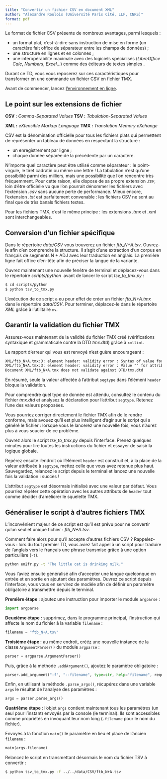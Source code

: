 ```yaml
---
title: "Convertir un fichier CSV en document XML"
author: "Alexandre Roulois (Université Paris Cité, LLF, CNRS)"
format: pdf
---
```


Le format de fichier CSV présente de nombreux avantages, parmi lesquels :

- un format plat, c’est-à-dire sans instruction de mise en forme (un caractère fait office de séparateur entre les champs de données) ;
- une structure en lignes et en colonnes ;
- une interopérabilité maximale avec des logiciels spécialisés (*LibreOffice Calc*, *Numbers*, *Excel*…) comme des éditeurs de textes simples .

Durant ce TD, vous vous reposerez sur ces caractéristiques pour transformer en une commande un fichier CSV en fichier TMX.

Avant de commencer, lancez [l’environnement en ligne](https://mybinder.org/v2/gh/Alex-bzh/python-M2ILTS/main).

## Le point sur les extensions de fichier

**CSV :** *Comma-Separated Values*
**TSV :** *Tabulation-Separated Values*

**XML :** *eXtensible Markup Language*
**TMX :** *Translation Memory eXchange*

CSV est la dénomination officielle pour tous les fichiers plats qui permettent de représenter un tableau de données en respectant la structure :

- un enregistrement par ligne ;
- chaque donnée séparée de la précédente par un caractère.

N’importe quel caractère peut être utilisé comme séparateur : le point-virgule, le tiret cadratin ou même une lettre ! La tabulation n’est qu’une possibilité parmi des milliers, mais une possibilité que l’on rencontre très fréquemment. Pour cette raison, elle dispose de sa propre extension *.tsv*, loin d’être officielle vu que l’on pourrait dénommer les fichiers avec l’extension *.csv* sans aucune perte de performance. Mieux encore, l’extension *.txt* est parfaitement convenable : les fichiers CSV ne sont au final que de très banals fichiers textes.

Pour les fichiers TMX, c’est le même principe : les extensions *.tmx* et *.xml* sont interchangeables.

## Conversion d’un fichier spécifique

Dans le répertoire *data/CSV* vous trouverez un fichier *ftb_N+A.tsv*. Ouvrez-le afin d’en comprendre la structure. Il s’agit d’une extraction d’un corpus en français de segments N + ADJ avec leur traduction en anglais. La première ligne fait office d’en-tête afin de préciser la langue de la variante.

Ouvrez maintenant une nouvelle fenêtre de terminal et déplacez-vous dans le répertoire *scripts/python*  avant de lancer le script *tsv_to_tmx.py* :

```bash
$ cd scripts/python
$ python tsv_to_tmx.py
```

L’exécution de ce script a eu pour effet de créer un fichier *ftb_N+A.tmx* dans le répertoire *data/CSV*. Pour terminer, déplacez-le dans le répertoire *XML* grâce à l’utilitaire `mv`.

## Garantir la validation du fichier TMX

Assurez-vous maintenant de la validité du fichier TMX créé (vérifications syntaxique et grammaticale contre la DTD *tmx.dtd*) grâce à `xmllint`.

Le rapport d’erreur qui vous est renvoyé n’est guère encourageant :

```txt
XML/ftb_N+A.tmx:3: element header: validity error : Syntax of value for attribute segtype of header is not valid
XML/ftb_N+A.tmx:3: element header: validity error : Value "" for attribute segtype of header is not among the enumerated set
Document XML/ftb_N+A.tmx does not validate against DTD/tmx.dtd
```

En résumé, seule la valeur affectée à l’attribut `segtype` dans l’élément `header` bloque la validation.

Pour comprendre quel type de donnée est attendu, consultez le contenu du fichier *tmx.dtd* et analysez la déclaration pour l’attribut `segtype`. Retenez l’une des valeurs proposées.

Vous pourriez corriger directement le fichier TMX afin de le rendre conforme, mais avouez qu’il est plus intelligent d’agir sur le script qui a généré le fichier : lorsque vous le lancerez une nouvelle fois, vous n’aurez plus à vous soucier de ce problème.

Ouvrez alors le script *tsv_to_tmx.py* depuis l’interface. Prenez quelques minutes pour lire toutes les instructions du fichier et essayer de saisir la logique globale.

Repérez ensuite l’endroit où l’élément `header` est construit et, à la place de la valeur attribuée à `segtype`, mettez celle que vous avez retenue plus haut. Sauvegardez, relancez le script depuis le terminal et lancez une nouvelle fois la validation : succès !

L’attribut `segtype` est désormais initialisé avec une valeur par défaut. Vous pourriez répéter cette opération avec les autres attributs de `header` tout comme décider d’améliorer le squelette TMX.

## Généraliser le script à d’autres fichiers TMX

L’inconvénient majeur de ce script est qu’il est prévu pour ne convertir qu’un seul et unique fichier : *ftb_N+A.tsv*.

Comment faire alors pour qu’il accepte d’autres fichiers CSV ? Rappelez-vous : lors du tout premier TD, vous aviez fait appel à un script pour traduire de l’anglais vers le français une phrase transmise grâce à une option particulière (`-t`).

```bash
python en2fr.py -t "The little cat is drinking milk."
```

Vous l’aviez ensuite généralisé afin d’accepter une langue quelconque en entrée et en sortie en ajoutant des paramètres. Ouvrez ce script depuis l’interface, vous vous en servirez de modèle afin de définir un paramètre obligatoire à transmettre depuis le terminal.

**Première étape :** ajoutez une instruction pour importer le module `argparse` :

```python
import argparse
```

**Deuxième étape :** supprimez, dans le programme principal, l’instruction qui affecte le nom du fichier à la variable `filename` :

```python
filename = "ftb_N+A.tsv"
```

**Troisième étape :** au même endroit, crééz une nouvelle instance de la classe `ArgumentParser()` du module `argparse` :

```python
parser = argparse.ArgumentParser()
```

Puis, grâce à la méthode `.addArgument()`, ajoutez le paramètre obligatoire :

```python
parser.add_argument("-f", "--filename", type=str, help="filename", required=True)
```

Enfin, en utilisant la méthode `.parse_args()`, récupérez dans une variable `args` le résultat de l’analyse des paramètres :

```python
args = parser.parse_args()
```

**Quatrième étape :** l’objet `args` contient maintenant tous les paramètres (un seul pour l’instant) envoyés par la console (le terminal). Ils sont accessibles comme propriétés en invoquant leur nom long (`.filename` pour le nom du fichier).

Envoyés à la fonction `main()` le paramètre en lieu et place de l’ancien `filename` :

```python
main(args.filename)
```

Relancez le script en transmettant désormais le nom du fichier TSV à convertir :

```bash
$ python tsv_to_tmx.py -f ../../data/CSV/ftb_N+A.tsv
```